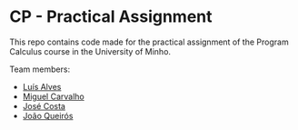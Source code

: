# CP - Practical Assignment
This repo contains code made for the practical assignment of the Program Calculus course in the University of Minho.

Team members:
* [Luís Alves](https://github.com/alves-luis)
* [Miguel Carvalho](https://github.com/MAACarvalho)
* [José Costa](https://github.com/DeusTaNoComando)
* [João Queirós](https://github.com/JoaoQueiros)
